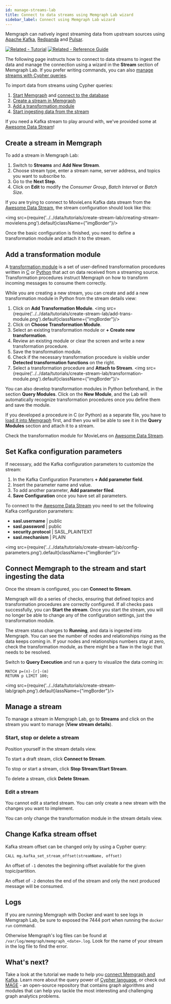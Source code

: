 ```yaml
---
id: manage-streams-lab
title: Connect to data streams using Memgraph Lab wizard
sidebar_label: Connect using Memgraph Lab wizard
---
```


Memgraph can natively ingest streaming data from upstream sources using [Apache
Kafka](https://kafka.apache.org), [Redpanda](https://redpanda.com/) and
[Pulsar](https://pulsar.apache.org/).

[![Related -
Tutorial](https://img.shields.io/static/v1?label=Related&message=Tutorial&color=008a00&style=for-the-badge)](/tutorials/graph-stream-processing-with-kafka.md) [![Related - Reference Guide](https://img.shields.io/static/v1?label=Related&message=Reference%20Guide&color=yellow&style=for-the-badge)](/reference-guide/streams/overview.md) 

The following page instructs how to connect to data streams to ingest the data
and manage the connection using a wizard in the **Stream** section of Memgraph
Lab. If you prefer writing commands, you can also [manage streams with Cypher
queries](/import-data/data-streams/manage-streams.md). 

To import data from streams using Cypher queries:

1. [Start Memgraph](/installation/overview.mdx) and [connect to the database](/connect-to-memgraph/overview.mdx)
2. [Create a stream in Memgraph](#create-a-stream-in-memgraph)
3. [Add a transformation module](#add-a-transformation-module)  
4. [Start ingesting data from the stream](#start-ingesting-data-from-the-stream)

If you need a Kafka stream to play around with, we've provided some at [Awesome
Data Stream](https://awesomedata.stream/)! 

## Create a stream in Memgraph

To add a stream in Memgraph Lab: 

1. Switch to **Streams** and **Add New Stream**.
2. Choose stream type, enter a stream name, server address, and topics you want to subscribe to.
3. Go to the **Next Step**.
4. Click on **Edit** to modify the *Consumer Group*, *Batch Interval* or *Batch
   Size*.

If you are trying to connect to MovieLens Kafka data stream from the [Awesome Data
Stream](https://awesomedata.stream/#/movielens), the stream configuration should
look like this:

<img src={require('../../data/tutorials/create-stream-lab/creating-stream-movielens.png').default}className={"imgBorder"}/>

Once the basic configuration is finished, you need to define a transformation
module and attach it to the stream. 

## Add a transformation module

A [transformation
module](/reference-guide/streams/transformation-modules/overview.md) is a set of user-defined transformation procedures
written in [C](/reference-guide/streams/transformation-modules/api/c-api.md) or
[Python](/reference-guide/streams/transformation-modules/api/python-api.md) that
act on data received from a streaming source. Transformation procedures instruct
Memgraph on how to transform incoming messages to consume them correctly.

While you are creating a new stream, you can create and add a new transformation
module in Python from the stream details view:
1. Click on **Add Transformation Module**.
   <img src={require('../../data/tutorials/create-stream-lab/add-trans-module.png').default}className={"imgBorder"}/>
2. Click on **Choose Transformation Module**.
3. Select an existing transformation module or **+ Create new transformation**.
4. Review an existing module or clear the screen and write a new transformation
   procedure.
5. Save the transformation module.
6. Check if the necessary transformation procedure is visible under **Detected
   transformation functions** on the right.
7. Select a transformation procedure and **Attach to Stream**.
   <img src={require('../../data/tutorials/create-stream-lab/transformation-module.png').default}className={"imgBorder"}/>

You can also develop transformation modules in Python beforehand, in the section
**Query Modules**. Click on the **New Module**, and the Lab will automatically
recognize transformation procedures once you define them and save the module.

If you developed a procedure in C (or Python) as a separate file, you have to
[load it into
Memgraph](manage-streams.md#how-to-create-and-load-a-transformation-module-into-memgraph)
first, and then you will be able to see it in the **Query Modules** section
and attach it to a stream. 

Check the transformation module for MovieLens on [Awesome Data
Stream](https://awesomedata.stream/#/movielens).

## Set Kafka configuration parameters

If necessary, add the Kafka configuration parameters to customize the stream:

1. In the Kafka Configuration Parameters **+ Add parameter field**.
2. Insert the parameter name and value.
3. To add another parameter, **Add parameter filed**.
4. **Save Configuration** once you have set all parameters.

To connect to the [Awesome Data Stream](https://awesomedata.stream/) you need to set
the following Kafka configuration parameters:

* **sasl.username** \| public <br/>
* **sasl.password** \| public <br/>
* **security.protocol** \| SASL_PLAINTEXT <br/>
* **sasl.mechanism** \| PLAIN <br/>

<img src={require('../../data/tutorials/create-stream-lab/config-parameters.png').default}className={"imgBorder"}/>

## Connect Memgraph to the stream and start ingesting the data

Once the stream is configured, you can **Connect to Stream**. 

Memgraph will do a series of checks, ensuring that defined topics and
transformation procedures are correctly configured. If all checks pass
successfully, you can **Start the stream**. Once you start the stream, you will
no longer be able to change any of the configuration settings, just the
transformation module. 

The stream status changes to **Running**, and data is ingested into Memgraph.
You can see the number of nodes and relationships rising as the data keeps
coming in. If your nodes and relationships numbers stay at zero, check the
transformation module, as there might be a flaw in the logic that needs to be
resolved. 

Switch to **Query Execution** and run a query to visualize the data coming in: 

```
MATCH p=(n)-[r]-(m)
RETURN p LIMIT 100;
```
<img src={require('../../data/tutorials/create-stream-lab/graph.png').default}lassName={"imgBorder"}/>

## Manage a stream

To manage a stream in Memgraph Lab, go to **Streams** and click on the stream
you want to manage (**View stream details**). 

### Start, stop or delete a stream

Position yourself in the stream details view. 

To start a draft steam, click **Connect to Stream**.

To stop or start a stream, click **Stop Stream**/**Start Stream**.

To delete a stream, click **Delete Stream**.

### Edit a stream

You cannot edit a started stream. You can only create a new stream with the
changes you want to implement.

You can only change the transformation module in the stream details view. 

## Change Kafka stream offset

Kafka stream offset can be changed only by using a Cypher query:

```cypher
CALL mg.kafka_set_stream_offset(streamName, offset)
```

An offset of `-1` denotes the beginning offset available for the given
topic/partition. 

An offset of `-2` denotes the end of the stream and only the
next produced message will be consumed.

## Logs

If you are running Memgraph with Docker and want to see logs in Memgraph Lab, be
sure to exposed the 7444 port when running the `docker run` command.

Otherwise Memgraph's log files can be found at
`/var/log/memgraph/memgraph_<date>.log`. Look for the name of your stream in the
log file to find the error.

## What's next?

Take a look at the tutorial we made to help you [connect Memgraph and
Kafka](/tutorials/graph-stream-processing-with-kafka.md). Learn more about the
query power of [Cypher language](/cypher-manual), or check out [MAGE](/mage) -
an open-source repository that contains graph algorithms and modules that can
help you tackle the most interesting and challenging graph analytics problems.